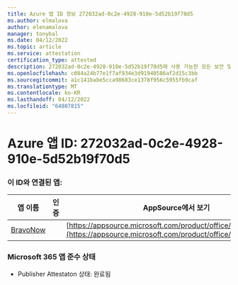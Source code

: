 ```yaml
---
title: Azure 앱 ID 정보 272032ad-0c2e-4928-910e-5d52b19f70d5
ms.author: elmalova
author: elenamalova
manager: tonybal
ms.date: 04/12/2022
ms.topic: article
ms.service: attestation
certification_type: attested
description: 272032ad-0c2e-4928-910e-5d52b19f70d5에 사용 가능한 모든 보안 및 규정 준수 정보입니다.
ms.openlocfilehash: c084a24b77e1f7af934e3d91940586af2d15c3bb
ms.sourcegitcommit: a1c141babe5cca98683ce1378f956c5955fb9caf
ms.translationtype: MT
ms.contentlocale: ko-KR
ms.lasthandoff: 04/12/2022
ms.locfileid: "64807815"
---
```

# <a name="azure-app-id-272032ad-0c2e-4928-910e-5d52b19f70d5"></a>Azure 앱 ID: 272032ad-0c2e-4928-910e-5d52b19f70d5


### <a name="apps-associated-with-this-id"></a>이 ID와 연결된 앱:
| **앱 이름** | **인증** | **AppSource에서 보기** |
|--------------|---------------|-----------------------|
| [BravoNow](../forward/WA200000157.md) |  | [https://appsource.microsoft.com/product/office/WA200000157](https://appsource.microsoft.com/product/office/WA200000157) |

### <a name="microsoft-365-app-compliance-status"></a>Microsoft 365 앱 준수 상태
- Publisher Attestaton 상태: 완료됨

